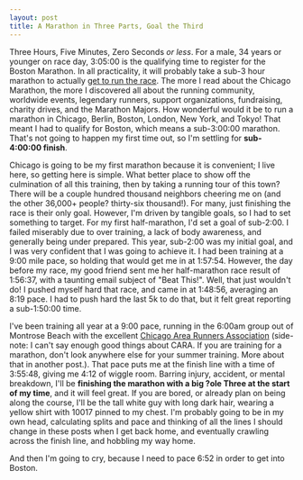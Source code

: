 ```yaml
---
layout: post
title: A Marathon in Three Parts, Goal the Third
---
```


Three Hours, Five Minutes, Zero Seconds _or less_. For a male, 34 years or younger on race day, 3:05:00 is the qualifying time to register for the
Boston Marathon. In all practicality, it will probably take a sub-3 hour marathon to actually [get to run the race](http://www.baa.org/races/boston-marathon/participant-information/qualifying/qualifying-standards.aspx).
The more I read about the Chicago Marathon, the more I discovered all about the running community, worldwide events, legendary runners, support
organizations, fundraising, charity drives, and the Marathon Majors. How wonderful would it be to run a marathon in Chicago, Berlin,
Boston, London, New York, and Tokyo! That meant I had to qualify for Boston, which means a sub-3:00:00 marathon. That's not going to
happen my first time out, so I'm settling for **sub-4:00:00 finish**.

Chicago is going to be my first marathon because it is convenient; I live here, so getting here is simple. What better place to show off
the culmination of all this training, then by taking a running tour of this town? There will be a couple hundred thousand neighbors cheering
me on (and the other 36,000+ people? thirty-six thousand!). For many, just finishing the race is their only goal. However, I'm driven by tangible
goals, so I had to set something to target. For my first half-marathon, I'd set a goal of sub-2:00. I failed miserably due to over training, a
lack of body awareness, and generally being under prepared. This year, sub-2:00 was my initial goal, and I was very confident that I was going to
achieve it. I had been training at a 9:00 mile pace, so holding that would get me in at 1:57:54. However, the day before my race, my good friend
sent me her half-marathon race result of 1:56:37, with a taunting email subject of "Beat This!". Well, that just wouldn't do! I pushed myself
hard that race, and came in at 1:48:56, averaging an 8:19 pace. I had to push hard the last 5k to do that, but it felt great reporting a sub-1:50:00 time.

I've been training all year at a 9:00 pace, running in the 6:00am group out of Montrose Beach with the excellent
[Chicago Area Runners Association](http://cararuns.org/) (side-note: I can't say enough good things about CARA. If you are training for a marathon,
don't look anywhere else for your summer training. More about that in another post.). That pace puts me at the finish line with a time of
3:55:48, giving me 4:12 of wiggle room. Barring injury, accident, or mental breakdown, I'll be **finishing the marathon with a big ?ole Three at
the start of my time**, and it will feel great. If you are bored, or already plan on being along the course, I'll be the tall white guy with long
dark hair, wearing a yellow shirt with 10017 pinned to my chest. I'm probably going to be in my own head, calculating splits and pace and thinking
of all the lines I should change in these posts when I get back home, and eventually crawling across the finish line, and hobbling my way home.

And then I'm going to cry, because I need to pace 6:52 in order to get into Boston.
